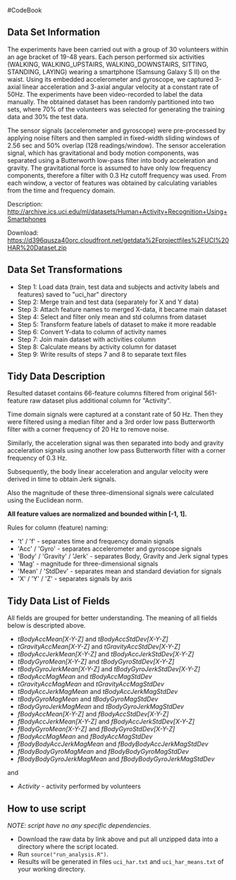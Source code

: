 #CodeBook


## Data Set Information

The experiments have been carried out with a group of 30 volunteers within an age bracket of 19-48 years. Each person performed six activities (WALKING, WALKING_UPSTAIRS, WALKING_DOWNSTAIRS, SITTING, STANDING, LAYING) wearing a smartphone (Samsung Galaxy S II) on the waist. Using its embedded accelerometer and gyroscope, we captured 3-axial linear acceleration and 3-axial angular velocity at a constant rate of 50Hz. The experiments have been video-recorded to label the data manually. The obtained dataset has been randomly partitioned into two sets, where 70% of the volunteers was selected for generating the training data and 30% the test data. 

The sensor signals (accelerometer and gyroscope) were pre-processed by applying noise filters and then sampled in fixed-width sliding windows of 2.56 sec and 50% overlap (128 readings/window). The sensor acceleration signal, which has gravitational and body motion components, was separated using a Butterworth low-pass filter into body acceleration and gravity. The gravitational force is assumed to have only low frequency components, therefore a filter with 0.3 Hz cutoff frequency was used. From each window, a vector of features was obtained by calculating variables from the time and frequency domain. 

Description: http://archive.ics.uci.edu/ml/datasets/Human+Activity+Recognition+Using+Smartphones

Download: https://d396qusza40orc.cloudfront.net/getdata%2Fprojectfiles%2FUCI%20HAR%20Dataset.zip


## Data Set Transformations

* Step 1: Load data (train, test data and subjects and activity labels and features) saved to "uci_har" directory
* Step 2: Merge train and test data (separately for X and Y data)
* Step 3: Attach feature names to merged X-data, it became main dataset
* Step 4: Select and filter only mean and std columns from dataset
* Step 5: Transform feature labels of dataset to make it more readable
* Step 6: Convert Y-data to column of activity names
* Step 7: Join main dataset with activities column
* Step 8: Calculate means by activity column for dataset
* Step 9: Write results of steps 7 and 8 to separate text files

## Tidy Data Description

Resulted dataset contains 66-feature columns filtered from original 561-feature raw dataset plus additional column for "Activity".

Time domain signals were captured at a constant rate of 50 Hz. Then they were filtered using a median filter and a 3rd order low pass Butterworth filter with a corner frequency of 20 Hz to remove noise.

Similarly, the acceleration signal was then separated into body and gravity acceleration signals using another low pass Butterworth filter with a corner frequency of 0.3 Hz.

Subsequently, the body linear acceleration and angular velocity were derived in time to obtain Jerk signals.

Also the magnitude of these three-dimensional signals were calculated using the Euclidean norm.

**All feature values are normalized and bounded within [-1, 1].**
 
Rules for column (feature) naming:

* 't' / 'f' - separates time and frequency domain signals
* 'Acc' / 'Gyro' - separates accelerometer and gyroscope signals
* 'Body' / 'Gravity' / 'Jerk' - separates Body, Gravity and Jerk signal types
* 'Mag' - magnitude for three-dimensional signals
* 'Mean' / 'StdDev' - separates mean and standard deviation for signals
* 'X' / 'Y' / 'Z' - separates signals by axis

## Tidy Data List of Fields

All fields are grouped for better understanding. The meaning of all fields below is descripted above.

* *tBodyAccMean[X-Y-Z]* and *tBodyAccStdDev[X-Y-Z]*
* *tGravityAccMean[X-Y-Z]* and *tGravityAccStdDev[X-Y-Z]*
* *tBodyAccJerkMean[X-Y-Z]* and *tBodyAccJerkStdDev[X-Y-Z]*
* *tBodyGyroMean[X-Y-Z]* and *tBodyGyroStdDev[X-Y-Z]*
* *tBodyGyroJerkMean[X-Y-Z]* and *tBodyGyroJerkStdDev[X-Y-Z]*
* *tBodyAccMagMean* and *tBodyAccMagStdDev*
* *tGravityAccMagMean* and *tGravityAccMagStdDev*
* *tBodyAccJerkMagMean* and *tBodyAccJerkMagStdDev*
* *tBodyGyroMagMean* and *tBodyGyroMagStdDev*
* *tBodyGyroJerkMagMean* and *tBodyGyroJerkMagStdDev*
* *fBodyAccMean[X-Y-Z]* and *fBodyAccStdDev[X-Y-Z]*
* *fBodyAccJerkMean[X-Y-Z]* and *fBodyAccJerkStdDev[X-Y-Z]*
* *fBodyGyroMean[X-Y-Z]* and *fBodyGyroStdDev[X-Y-Z]*
* *fBodyAccMagMean* and *fBodyAccMagStdDev*
* *fBodyBodyAccJerkMagMean* and *fBodyBodyAccJerkMagStdDev*
* *fBodyBodyGyroMagMean* and *fBodyBodyGyroMagStdDev*
* *fBodyBodyGyroJerkMagMean* and *fBodyBodyGyroJerkMagStdDev*

and 

* *Activity* - activity performed by volunteers


## How to use script

*NOTE: script have no any specific dependencies.*

* Download the raw data by link above and put all unzipped data into a directory where the script located.
* Run ```source("run_analysis.R")```.
* Results will be generated in files ```uci_har.txt``` and ```uci_har_means.txt``` of your working directory.
